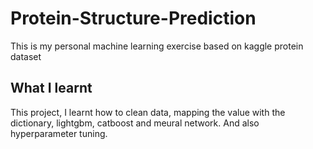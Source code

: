 # Protein-Structure-Prediction
This is my personal machine learning exercise based on kaggle protein dataset

## What I learnt
This project, I learnt how to clean data, mapping the value with the dictionary, lightgbm, catboost and meural network. And also hyperparameter tuning.
